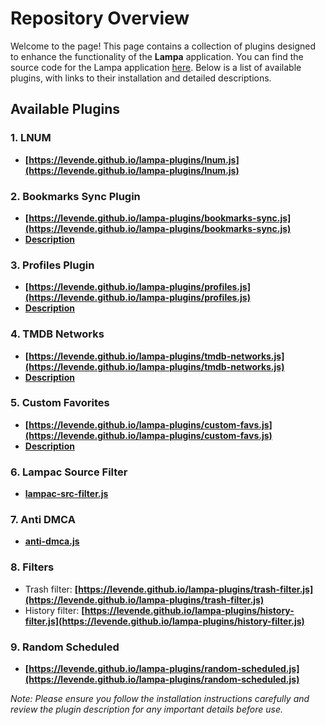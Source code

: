 # Repository Overview

Welcome to the page! This page contains a collection of plugins designed to enhance the functionality of the **Lampa** application. You can find the source code for the Lampa application [here](https://github.com/yumata/lampa-source). Below is a list of available plugins, with links to their installation and detailed descriptions.

## Available Plugins

### 1. **LNUM**
- **[https://levende.github.io/lampa-plugins/lnum.js](https://levende.github.io/lampa-plugins/lnum.js)**

### 2. **Bookmarks Sync Plugin**
- **[https://levende.github.io/lampa-plugins/bookmarks-sync.js](https://levende.github.io/lampa-plugins/bookmarks-sync.js)**
- **[Description](https://levende.github.io/lampa-plugins/docs/bookmarks-sync)**

### 3. **Profiles Plugin**
- **[https://levende.github.io/lampa-plugins/profiles.js](https://levende.github.io/lampa-plugins/profiles.js)**
- **[Description](https://levende.github.io/lampa-plugins/docs/profiles)**

### 4. **TMDB Networks**
- **[https://levende.github.io/lampa-plugins/tmdb-networks.js](https://levende.github.io/lampa-plugins/tmdb-networks.js)**
- **[Description](https://levende.github.io/lampa-plugins/docs/tmdb-networks)**

### 5. **Custom Favorites**
- **[https://levende.github.io/lampa-plugins/custom-favs.js](https://levende.github.io/lampa-plugins/custom-favs.js)**
- **[Description](https://levende.github.io/lampa-plugins/docs/custom-favs)**

### 6. **Lampac Source Filter**
- **[lampac-src-filter.js](https://levende.github.io/lampa-plugins/lampac-src-filter.js)**

### 7. **Anti DMCA**
- **[anti-dmca.js](https://levende.github.io/lampa-plugins/anti-dmca.js)**

### 8. **Filters**
- Trash filter: **[https://levende.github.io/lampa-plugins/trash-filter.js](https://levende.github.io/lampa-plugins/trash-filter.js)**
- History filter: **[https://levende.github.io/lampa-plugins/history-filter.js](https://levende.github.io/lampa-plugins/history-filter.js)**

### 9. **Random Scheduled**
- **[https://levende.github.io/lampa-plugins/random-scheduled.js](https://levende.github.io/lampa-plugins/random-scheduled.js)**

*Note: Please ensure you follow the installation instructions carefully and review the plugin description for any important details before use.*
